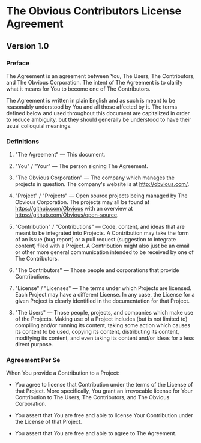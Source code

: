 The Obvious Contributors License Agreement
==========================================

Version 1.0
-----------

### Preface

The Agreement is an agreement between You, The Users, The
Contributors, and The Obvious Corporation. The intent of The Agreement
is to clarify what it means for You to become one of The Contributors.

The Agreement is written in plain English and as such is meant to be
reasonably understood by You and all those affected by it. The terms
defined below and used throughout this document are capitalized in
order to reduce ambiguity, but they should generally be understood to
have their usual colloquial meanings.


### Definitions

1. "The Agreement" &mdash; This document.

2. "You" / "Your" &mdash; The person signing The Agreement.

3. "The Obvious Corporation" &mdash; The company which manages the projects
   in question. The company's website is at <http://obvious.com/>.

4. "Project" / "Projects" &mdash; Open source projects being managed by The
   Obvious Corporation. The projects may all be found at
   <https://github.com/Obvious> with an overview at
   <https://github.com/Obvious/open-source>.

5. "Contribution" / "Contributions" &mdash; Code, content, and ideas
   that are meant to be integrated into Projects. A Contribution may
   take the form of an issue (bug report) or a pull request
   (suggestion to integrate content) filed with a Project. A
   Contribution might also just be an email or other more general
   communication intended to be received by one of The Contributors.

6. "The Contributors" &mdash; Those people and corporations that provide
   Contributions.

7. "License" / "Licenses" &mdash; The terms under which Projects are
   licensed. Each Project may have a different License. In any case,
   the License for a given Project is clearly identified in the
   documentation for that Project.

8. "The Users" &mdash; Those people, projects, and companies which
   make use of the Projects. Making use of a Project includes (but is
   not limited to) compiling and/or running its content, taking some
   action which causes its content to be used, copying its content,
   distributing its content, modifying its content, and even taking
   its content and/or ideas for a less direct purpose.


### Agreement Per Se

When You provide a Contribution to a Project:

* You agree to license that Contribution under the terms of the
  License of that Project. More specifically, You grant an irrevocable
  license for Your Contribution to The Users, The Contributors, and
  The Obvious Corporation.

* You assert that You are free and able to license Your Contribution
  under the License of that Project.

* You assert that You are free and able to agree to The Agreement.
